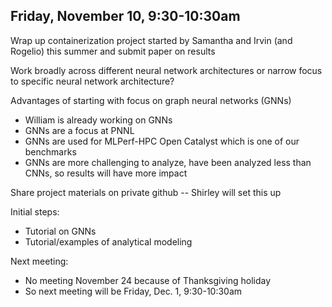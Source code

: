 ## Friday, November 10, 9:30-10:30am

Wrap up containerization project started by Samantha and Irvin (and Rogelio) this summer and submit paper on results

Work broadly across different neural network architectures or narrow focus to specific neural network architecture?

Advantages of starting with focus on graph neural networks (GNNs) 
+ William is already working on GNNs
+ GNNs are a focus at PNNL
+ GNNs are used for MLPerf-HPC Open Catalyst which is one of our benchmarks
+ GNNs are more challenging to analyze, have been analyzed less than CNNs, so results will have more impact

Share project materials on private github -- Shirley will set this up

Initial steps:
+ Tutorial on GNNs
+ Tutorial/examples of analytical modeling

Next meeting:
+ No meeting November 24 because of Thanksgiving holiday
+ So next meeting will be Friday, Dec. 1, 9:30-10:30am
